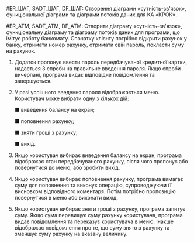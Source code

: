 #ER_ШАГ, SADT_ШАГ, DF_ШАГ: Створення діаграми «сутність-зв'язок», функціональної діаграми та діаграми потоків даних для КА «КРОК».

#ER_ATM, SADT_ATM, DF_ATM: Створити діаграму «сутність-зв'язок», функціональну діаграму та діаграму потоків даних для програми, що імітує роботу банкомату. Спочатку клієнту потрібно відкрити рахунок у банку, отримати номер рахунку, отримати свій пароль, покласти суму на рахунок.
1. Додаток пропонує ввести пароль передбачуваної кредитної картки, надається 3 спроби на правильне введення пароля. Якщо спроби вичерпані, програма видає відповідне повідомлення та завершується.
2. У разі успішного введення пароля відображається меню. Користувач може вибрати одну з кількох дій:

   ■ виведення балансу на екран;
   
   ■ поповнення рахунку;
   
   ■ зняти гроші з рахунку;
   
   ■ вихід.
   
3. Якщо користувач вибирає виведення балансу на екран, програма відображає стан передбачуваного рахунку, після чого пропонує або повернутися до меню, або зробити вихід.
4. Якщо користувач вибирає поповнення рахунку, програма вимагає суму для поповнення та виконує операцію, супроводжуючи її висновком відповідного коментаря. Потім потрібно пропозицію повернутися в меню або виконати вихід.
5. Якщо користувач вибирає зняти гроші з рахунку, програма запитує суму. Якщо сума перевищує суму рахунку користувача, програма видає повідомлення та переказує користувача в меню. Інакше відображає повідомлення про те, що суму знято з рахунку та зменшує суму рахунку на вказану величину.

